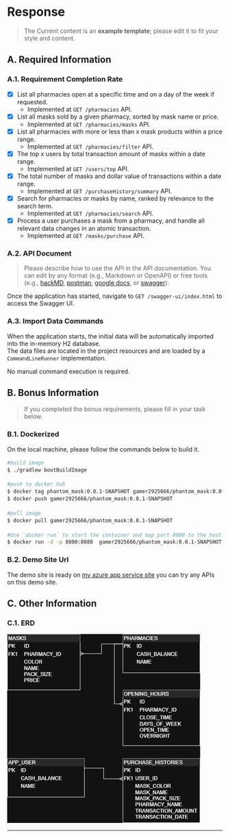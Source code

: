 # Response
> The Current content is an **example template**; please edit it to fit your style and content.
## A. Required Information
### A.1. Requirement Completion Rate
- [x] List all pharmacies open at a specific time and on a day of the week if requested.
  - Implemented at `GET /pharmacies` API.
- [x] List all masks sold by a given pharmacy, sorted by mask name or price.
  - Implemented at `GET /pharmacies/masks` API.
- [x] List all pharmacies with more or less than x mask products within a price range.
  - Implemented at `GET /pharmacies/filter` API.
- [x] The top x users by total transaction amount of masks within a date range.
  - Implemented at `GET /users/top` API.
- [x] The total number of masks and dollar value of transactions within a date range.
  - Implemented at `GET /purchaseHistory/summary` API.
- [x] Search for pharmacies or masks by name, ranked by relevance to the search term.
  - Implemented at `GET /pharmacies/search` API.
- [x] Process a user purchases a mask from a pharmacy, and handle all relevant data changes in an atomic transaction.
  - Implemented at `GET /masks/purchase` API.
### A.2. API Document
> Please describe how to use the API in the API documentation. You can edit by any format (e.g., Markdown or OpenAPI) or free tools (e.g., [hackMD](https://hackmd.io/), [postman](https://www.postman.com/), [google docs](https://docs.google.com/document/u/0/), or  [swagger](https://swagger.io/specification/)).

Once the application has started, navigate to `GET /swagger-ui/index.html` to access the Swagger UI.

### A.3. Import Data Commands
When the application starts, the initial data will be automatically imported into the in-memory H2 database.  
The data files are located in the project resources and are loaded by a `CommandLineRunner` implementation.

No manual command execution is required.

## B. Bonus Information

>  If you completed the bonus requirements, please fill in your task below.
### B.1. Dockerized

On the local machine, please follow the commands below to build it.

```bash
#build image
$ ./gradlew bootBuildImage

#push to docker hub
$ docker tag phantom_mask:0.0.1-SNAPSHOT gamer2925666/phantom_mask:0.0.1-SNAPSHOT
$ docker push gamer2925666/phantom_mask:0.0.1-SNAPSHOT 

#pull image
$ docker pull gamer2925666/phantom_mask:0.0.1-SNAPSHOT

#Use `docker run` to start the container and map port 8080 to the host machine.
$ docker run -d -p 8080:8080  gamer2925666/phantom_mask:0.0.1-SNAPSHOT
```

### B.2. Demo Site Url

The demo site is ready on [my azure app service site](https://phantom-mask-exbfdhezbqekdpev.canadacentral-01.azurewebsites.net/swagger-ui/index.html
) you can try any APIs on this demo site.
## C. Other Information

### C.1. ERD

![ERD](./ERD.png)
- --
